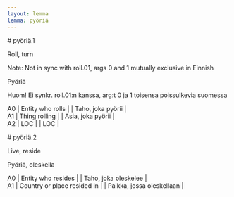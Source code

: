 ```yaml
---
layout: lemma
lemma: pyöriä
---
```


<div class="sense">
# <span class="sensename">pyöriä.1</span>

<span class="description">Roll, turn</span>

Note: Not in sync with roll.01, args 0 and 1 mutually exclusive in Finnish

<span class="description">Pyöriä</span>

Huom! Ei synkr. roll.01:n kanssa, arg:t 0 ja 1 toisensa poissulkevia suomessa

A0 | Entity who rolls |   | Taho, joka pyörii |  
A1 | Thing rolling |   | Asia, joka pyörii |  
A2 | LOC |   | LOC |  

</div>

<div class="sense">
# <span class="sensename">pyöriä.2</span>

<span class="description">Live, reside</span>

<span class="description">Pyöriä, oleskella</span>

A0 | Entity who resides |   | Taho, joka oleskelee |  
A1 | Country or place resided in |   | Paikka, jossa oleskellaan |  

</div>

